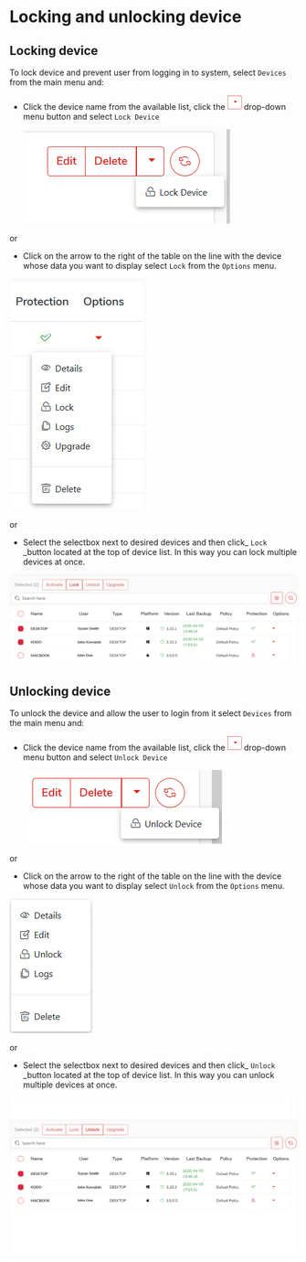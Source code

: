 # Locking and unlocking device

## Locking device

To lock device and prevent user from logging in to system, select `Devices` from the main menu and:

* Click the device name from the available list, click the ![](../../../.gitbook/assets/rozwinbuttonsmall.png) drop-down menu button and select `Lock Device`

  ![](../../../.gitbook/assets/lockdevice1.png)

or

* Click on the arrow to the right of the table on the line with the device whose data you want to display select `Lock` from the `Options` menu.

![](../../../.gitbook/assets/deviceoptions%20%282%29%20%281%29.png)

or

* Select the selectbox next to desired devices and then click\_ `Lock` \_button located at the top of device list. In this way you can lock multiple devices at once.

![](../../../.gitbook/assets/lockdevice2.png)

## Unlocking device

To unlock the device and allow the user to login from it select `Devices` from the main menu and:

* Click the device name from the available list, click the ![](../../../.gitbook/assets/rozwinbuttonsmall.png) drop-down menu button and select `Unlock Device`

  ![](../../../.gitbook/assets/unlockdevice1.png)

or

* Click on the arrow to the right of the table on the line with the device whose data you want to display select `Unlock` from the `Options` menu.

![](../../../.gitbook/assets/unlockdevice.png)

or

* Select the selectbox next to desired devices and then click\_ `Unlock` \_button located at the top of device list. In this way you can unlock multiple devices at once.

![](../../../.gitbook/assets/unlockdevice2.png)

